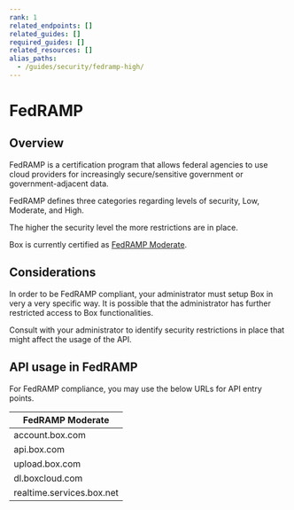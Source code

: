 ```yaml
---
rank: 1
related_endpoints: []
related_guides: []
required_guides: []
related_resources: []
alias_paths:
  - /guides/security/fedramp-high/
---
```


# FedRAMP

## Overview

FedRAMP is a certification program that allows federal agencies to use cloud
providers for increasingly secure/sensitive government or government-adjacent
data.

FedRAMP defines three categories regarding levels of security, Low, Moderate,
and High.

The higher the security level the more restrictions are in place.

Box is currently certified as [FedRAMP Moderate][FedRAMPCert].

## Considerations

In order to be FedRAMP compliant, your administrator must setup Box in
very a very specific way. It is possible that the administrator has further
restricted access to Box functionalities.

Consult with your administrator to identify security restrictions in place that
might affect the usage of the API.

## API usage in FedRAMP

For FedRAMP compliance, you may use the below URLs for API entry points.

|FedRAMP Moderate |
|-----------------|
|account.box.com  |
|api.box.com      |
|upload.box.com   |
|dl.boxcloud.com  |
|realtime.services.box.net|

<!-- ## API Restrictions

The following API entry points are not yet available for usage under FedRAMP
High configuration. -->

<!-- |API Entry point |
|----------------|
|/sign_requests|
|/sign_requests/{sign_request_id}|
|/sign_requests/{sign_request_id}/cancel|
|/sign_requests/{sign_request_id}/resend| -->

<!--
## Code Samples

Code samples allow you to bring in SDK, CLI, and cURL code samples. The ID
needs to be an endpoint ID.

<Samples id='get_files_id' />

Make sure to close the HTML tag, either directly or like this.

<Samples id='get_files_id'></Samples>

## Messages

Messages are used to mark a text visually as being notable, a warning, or a sign
of danger.

<Message type='notice'>
  A simple note
</Message>

<Message type='warning'>
  A warning note
</Message>

<Message type='danger'>
  A danger note
</Message>

Messages support a small size, and the content can include more Markdown text.

<Message size='small'>
  # A title

  A danger note with a markdown title and body.
</Message>

## Tabs

Not all code samples exist in the SDKs/CLI. You can add new code samples
for each language as follows.

<Tabs>
  <Tab title='Node'>

```js
console.log('!')
```

  </Tab>
  <Tab title='.NET'>

```csharp
// some .NET code
```

  </Tab>
</Tabs>

## Links

We recommend using referenced links.

This would [look like this][1].

At the end of the document, define the link.

[1]: https://box.com

We provide ways to link to guides, endpoints,
and resources without hard-coding the locale.

[Get a file by ID][endpoint://get-files-id]

[File resource][resource://file]

-->

[FedRAMPCert]:https://marketplace.fedramp.gov/products/F1212191840